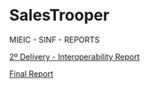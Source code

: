 # SalesTrooper
MIEIC - SINF - REPORTS


[2º Delivery - Interoperability Report](https://docs.google.com/document/d/14vgs9GiKV7c1c93CY2omM_repZghjIWZKnOeSxg-E2M/edit)

[Final Report](https://docs.google.com/document/d/1czN39IQ57OICEZKG3sQhaxQpEMrxrZlm6Fzeo_YvvN4/edit?usp=sharing)


